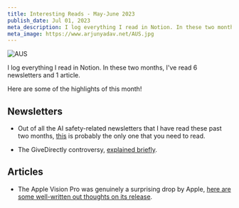 ```yaml
---
title: Interesting Reads - May-June 2023
publish_date: Jul 01, 2023
meta_description: I log everything I read in Notion. In these two months, I've read 6 newsletters and 1 article. Here are some of the highlights of this month!
meta_image: https://www.arjunyadav.net/AUS.jpg
---
```


![AUS](/AUS.jpg)

I log everything I read in Notion. In these two months, I've read 6 newsletters and 1 article.

Here are some of the highlights of this month!

## Newsletters

- Out of all the AI safety-related newsletters that I have read these past two months, [this](https://link.vox.com/view/60fc3142c9f14776313e8c4aix8k1.13vg/08b88272) is probably the only one that you need to read.

- The GiveDirectly controversy, [explained briefly](https://link.vox.com/view/60fc3142c9f14776313e8c4aivqh6.ue8/6e38851d).

## Articles

- The Apple Vision Pro was genuinely a surprising drop by Apple, [here are some well-written out thoughts on its release](https://herman.bearblog.dev/the-apple-vision-pro/).
